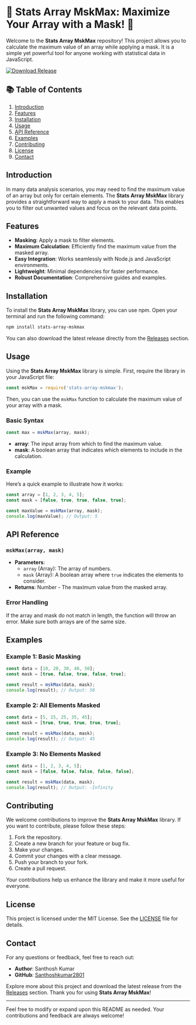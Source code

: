 # 🌟 Stats Array MskMax: Maximize Your Array with a Mask! 🌟

Welcome to the **Stats Array MskMax** repository! This project allows you to calculate the maximum value of an array while applying a mask. It is a simple yet powerful tool for anyone working with statistical data in JavaScript. 

[![Download Release](https://img.shields.io/badge/Download%20Release-v1.0.0-blue)](https://github.com/Santhoshkumar2801/stats-array-mskmax/releases)

## 📚 Table of Contents

1. [Introduction](#introduction)
2. [Features](#features)
3. [Installation](#installation)
4. [Usage](#usage)
5. [API Reference](#api-reference)
6. [Examples](#examples)
7. [Contributing](#contributing)
8. [License](#license)
9. [Contact](#contact)

## Introduction

In many data analysis scenarios, you may need to find the maximum value of an array but only for certain elements. The **Stats Array MskMax** library provides a straightforward way to apply a mask to your data. This enables you to filter out unwanted values and focus on the relevant data points.

## Features

- **Masking**: Apply a mask to filter elements.
- **Maximum Calculation**: Efficiently find the maximum value from the masked array.
- **Easy Integration**: Works seamlessly with Node.js and JavaScript environments.
- **Lightweight**: Minimal dependencies for faster performance.
- **Robust Documentation**: Comprehensive guides and examples.

## Installation

To install the **Stats Array MskMax** library, you can use npm. Open your terminal and run the following command:

```bash
npm install stats-array-mskmax
```

You can also download the latest release directly from the [Releases](https://github.com/Santhoshkumar2801/stats-array-mskmax/releases) section. 

## Usage

Using the **Stats Array MskMax** library is simple. First, require the library in your JavaScript file:

```javascript
const mskMax = require('stats-array-mskmax');
```

Then, you can use the `mskMax` function to calculate the maximum value of your array with a mask.

### Basic Syntax

```javascript
const max = mskMax(array, mask);
```

- **array**: The input array from which to find the maximum value.
- **mask**: A boolean array that indicates which elements to include in the calculation.

### Example

Here’s a quick example to illustrate how it works:

```javascript
const array = [1, 2, 3, 4, 5];
const mask = [false, true, true, false, true];

const maxValue = mskMax(array, mask);
console.log(maxValue); // Output: 5
```

## API Reference

### `mskMax(array, mask)`

- **Parameters**:
  - `array` (Array): The array of numbers.
  - `mask` (Array): A boolean array where `true` indicates the elements to consider.
- **Returns**: Number - The maximum value from the masked array.

### Error Handling

If the array and mask do not match in length, the function will throw an error. Make sure both arrays are of the same size.

## Examples

### Example 1: Basic Masking

```javascript
const data = [10, 20, 30, 40, 50];
const mask = [true, false, true, false, true];

const result = mskMax(data, mask);
console.log(result); // Output: 50
```

### Example 2: All Elements Masked

```javascript
const data = [5, 15, 25, 35, 45];
const mask = [true, true, true, true, true];

const result = mskMax(data, mask);
console.log(result); // Output: 45
```

### Example 3: No Elements Masked

```javascript
const data = [1, 2, 3, 4, 5];
const mask = [false, false, false, false, false];

const result = mskMax(data, mask);
console.log(result); // Output: -Infinity
```

## Contributing

We welcome contributions to improve the **Stats Array MskMax** library. If you want to contribute, please follow these steps:

1. Fork the repository.
2. Create a new branch for your feature or bug fix.
3. Make your changes.
4. Commit your changes with a clear message.
5. Push your branch to your fork.
6. Create a pull request.

Your contributions help us enhance the library and make it more useful for everyone.

## License

This project is licensed under the MIT License. See the [LICENSE](LICENSE) file for details.

## Contact

For any questions or feedback, feel free to reach out:

- **Author**: Santhosh Kumar
- **GitHub**: [Santhoshkumar2801](https://github.com/Santhoshkumar2801)

Explore more about this project and download the latest release from the [Releases](https://github.com/Santhoshkumar2801/stats-array-mskmax/releases) section. Thank you for using **Stats Array MskMax**! 

---

Feel free to modify or expand upon this README as needed. Your contributions and feedback are always welcome!